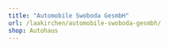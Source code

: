 ```yaml
---
title: "Automobile Swoboda GesmbH"
url: /laakirchen/automobile-swoboda-gesmbh/
shop: Autohaus
---
```

